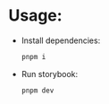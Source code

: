 # Usage:


- Install dependencies:
  ```bash
  pnpm i
  ```

- Run storybook:
  ```bash
  pnpm dev
  ```

